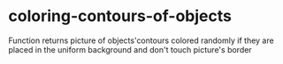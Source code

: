 # coloring-contours-of-objects
Function returns picture of objects'contours colored randomly if they are placed in the uniform background and don't touch picture's border

